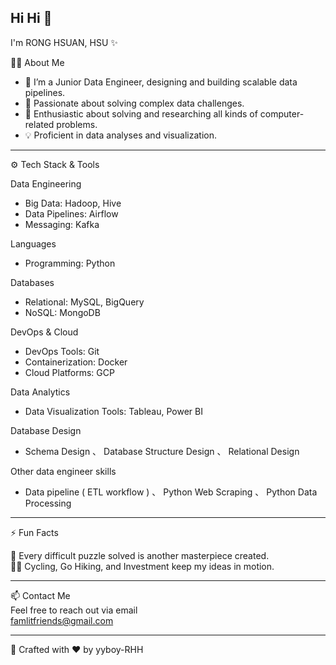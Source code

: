## Hi Hi 👋  

I'm RONG HSUAN, HSU ✨


<!--
**yyboy-RHH/yyboy-RHH** is a ✨ _special_ ✨ repository because its `README.md` (this file) appears on your GitHub profile.

Here are some ideas to get you started:

- 🔭 I’m currently working on ...
- 🌱 I’m currently learning ...
- 👯 I’m looking to collaborate on ...
- 🤔 I’m looking for help with ...
- 💬 Ask me about ...
- 📫 How to reach me: ...
- 😄 Pronouns: ...
- ⚡ Fun fact: ...
-->

👨‍💻 About Me 
- 💼 I’m a Junior Data Engineer, designing and building scalable data pipelines. 
- 🌟 Passionate about solving complex data challenges.
- 🔭 Enthusiastic about solving and researching all kinds of computer-related problems.
- 💡 Proficient in data analyses and visualization.

***

⚙️ Tech Stack & Tools  


Data Engineering  
- Big Data: Hadoop, Hive  
- Data Pipelines: Airflow  
- Messaging: Kafka


Languages 
 - Programming: Python


Databases  
 - Relational: MySQL, BigQuery
 - NoSQL: MongoDB

   
DevOps & Cloud  
 - DevOps Tools: Git
 - Containerization: Docker
 - Cloud Platforms: GCP


Data Analytics  
 - Data Visualization Tools: Tableau, Power BI  


Database Design  
 - Schema Design 、 Database Structure Design 、 Relational Design


Other data engineer skills  
 - Data pipeline ( ETL workflow ) 、 Python Web Scraping 、 Python Data Processing


***

⚡ Fun Facts  

🚀 Every difficult puzzle solved is another masterpiece created.  
🚴‍♂️ Cycling, Go Hiking, and Investment keep my ideas in motion.

***

📫 Contact Me  
Feel free to reach out via email  
famlitfriends@gmail.com

***

🤹 Crafted with ❤️ by yyboy-RHH


